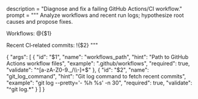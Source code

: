 description = "Diagnose and fix a failing GitHub Actions/CI workflow."
prompt = """
Analyze workflows and recent run logs; hypothesize root causes and propose fixes.


Workflows:
@{$1}


Recent CI‑related commits:
!{$2}
"""

{
  "args": [
    {
      "id": "$1",
      "name": "workflows_path",
      "hint": "Path to GitHub Actions workflow files",
      "example": ".github/workflows",
      "required": true,
      "validate": "^[a-zA-Z0-9._/\\-]+$"
    },
    {
      "id": "$2",
      "name": "git_log_command",
      "hint": "Git log command to fetch recent commits",
      "example": "git log --pretty='- %h %s' -n 30",
      "required": true,
      "validate": "^git log.*"
    }
  ]
}
